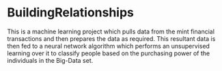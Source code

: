 # BuildingRelationships
This is a machine learning project which pulls data from the mint financial transactions and then prepares the data as required. This resultant data is then fed to a neural network algorithm which performs an unsupervised learning over it to classify people based on the purchasing power of the individuals in the Big-Data set.
